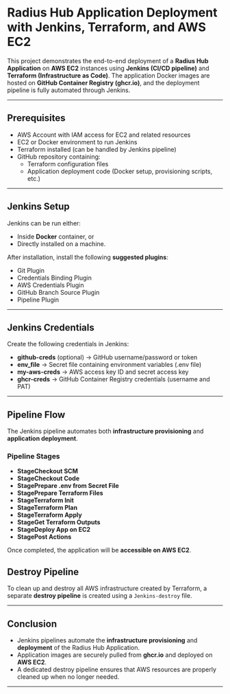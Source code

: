 # Radius Hub Application Deployment with Jenkins, Terraform, and AWS EC2

This project demonstrates the end-to-end deployment of a **Radius Hub Application** on **AWS EC2** instances using **Jenkins (CI/CD pipeline)** and **Terraform (Infrastructure as Code)**. The application Docker images are hosted on **GitHub Container Registry (ghcr.io)**, and the deployment pipeline is fully automated through Jenkins.

***

## Prerequisites

- AWS Account with IAM access for EC2 and related resources
- EC2 or Docker environment to run Jenkins
- Terraform installed (can be handled by Jenkins pipeline)
- GitHub repository containing:
    - Terraform configuration files
    - Application deployment code (Docker setup, provisioning scripts, etc.)

***

## Jenkins Setup

Jenkins can be run either:

- Inside **Docker** container, or
- Directly installed on a machine.

After installation, install the following **suggested plugins**:

- Git Plugin
- Credentials Binding Plugin
- AWS Credentials Plugin
- GitHub Branch Source Plugin
- Pipeline Plugin

***

## Jenkins Credentials

Create the following credentials in Jenkins:

- **github-creds** (optional) → GitHub username/password or token
- **env_file** → Secret file containing environment variables (.env file)
- **my-aws-creds** → AWS access key ID and secret access key
- **ghcr-creds** → GitHub Container Registry credentials (username and PAT)

***

## Pipeline Flow

The Jenkins pipeline automates both **infrastructure provisioning** and **application deployment**.

### Pipeline Stages

- **StageCheckout SCM**
- **StageCheckout Code**
- **StagePrepare .env from Secret File**
- **StagePrepare Terraform Files**
- **StageTerraform Init**
- **StageTerraform Plan**
- **StageTerraform Apply**
- **StageGet Terraform Outputs**
- **StageDeploy App on EC2**
- **StagePost Actions**

Once completed, the application will be **accessible on AWS EC2**.



## Destroy Pipeline

To clean up and destroy all AWS infrastructure created by Terraform, a separate **destroy pipeline** is created using a `Jenkins-destroy` file.

***

## Conclusion

- Jenkins pipelines automate the **infrastructure provisioning** and **deployment** of the Radius Hub Application.
- Application images are securely pulled from **ghcr.io** and deployed on **AWS EC2**.
- A dedicated destroy pipeline ensures that AWS resources are properly cleaned up when no longer needed.

***


